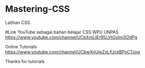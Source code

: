 # Mastering-CSS
Latihan CSS. 

#Link YouTube sebagai bahan belajar CSS
WPU UNPAS
https://www.youtube.com/channel/UCkXmLjEr95LVtGuIm3l2dPg

Online Tutorials
https://www.youtube.com/channel/UCbwXnUipZsLfUckBPsC7Jog

Thanks for tutorials
